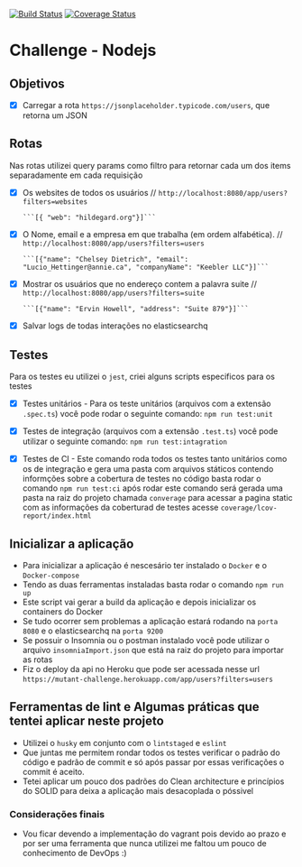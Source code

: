 [![Build Status](https://travis-ci.org/CristianoPro/Challenge-Nodejs-Mutant.svg?branch=master)](https://travis-ci.org/CristianoPro/Challenge-Nodejs-Mutant)
[![Coverage Status](https://coveralls.io/repos/github/CristianoPro/Challenge-Nodejs-Mutant/badge.svg?branch=master)](https://coveralls.io/github/CristianoPro/Challenge-Nodejs-Mutant?branch=master)

# Challenge - Nodejs

## Objetivos

- [x] Carregar a rota `https://jsonplaceholder.typicode.com/users`, que retorna um JSON 

## Rotas
Nas rotas utilizei query params como filtro para retornar cada um dos items separadamente em cada requisição 

- [x] Os websites de todos os usuários // `http://localhost:8080/app/users?filters=websites`

      ```[{ "web": "hildegard.org"}]```

- [x] O Nome, email e a empresa em que trabalha (em ordem alfabética). // `http://localhost:8080/app/users?filters=users`

      ```[{"name": "Chelsey Dietrich", "email": "Lucio_Hettinger@annie.ca", "companyName": "Keebler LLC"}]```

- [x] Mostrar os usuários que no endereço contem a palavra suite // `http://localhost:8080/app/users?filters=suite`

      ```[{"name": "Ervin Howell", "address": "Suite 879"}]```

- [x] Salvar logs de todas interações no elasticsearchq
  

## Testes
Para os testes eu utilizei o `jest`, criei alguns scripts especificos para os testes

- [x] Testes unitários - Para os teste unitários (arquivos com a extensão `.spec.ts`) 
  você pode rodar o seguinte comando: `npm run test:unit`

- [x] Testes de integração (arquivos com a extensão `.test.ts`) 
  você pode utilizar o seguinte comando: `npm run test:intagration`

- [x] Testes de CI - Este comando roda todos os testes tanto unitários como os de integração e gera uma pasta com arquivos státicos
  contendo informções sobre a cobertura de testes no código basta rodar o comando `npm run test:ci` 
  após rodar este comando será gerada uma pasta na raiz do projeto chamada `converage` para acessar a pagina static com as informações da coberturad de testes acesse `coverage/lcov-report/index.html`

## Inicializar a aplicação

- Para inicializar a aplicação é nescesário ter instalado o `Docker` e o `Docker-compose`
- Tendo as duas ferramentas instaladas basta rodar o comando `npm run up` 
- Este script vai gerar a build da aplicação e depois inicializar os containers do Docker 
- Se tudo ocorrer sem problemas a aplicação estará rodando na `porta 8080` e o elasticsearchq na `porta 9200`
- Se possuir o Insomnia ou o postman instalado você pode utilizar o arquivo `insomniaImport.json` que está na raiz do projeto para importar as rotas
- Fiz o deploy da api no Heroku que pode ser acessada nesse url `https://mutant-challenge.herokuapp.com/app/users?filters=users`

## Ferramentas de lint e Algumas práticas que tentei aplicar neste projeto

- Utilizei o `husky` em conjunto com o `lintstaged` e `eslint` 
- Que juntas me permitem rondar todos os testes verificar o padrão do código e padrão de commit e só após passar por essas verificações o commit é aceito.
- Tetei aplicar um pouco dos padrões do Clean architecture e princípios do SOLID para deixa a aplicação mais desacoplada o póssivel

### Considerações finais 
- Vou ficar devendo a implementação do vagrant pois devido ao prazo e por ser uma ferramenta que nunca utilizei me faltou um pouco de conhecimento de DevOps :)